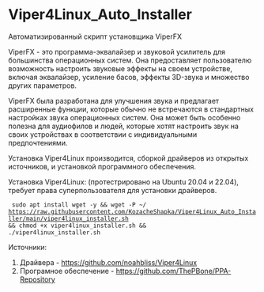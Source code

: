 # Viper4Linux_Auto_Installer
Автоматизированный скрипт установщика ViperFX

ViperFX - это программа-эквалайзер и звуковой усилитель для большинства операционных систем. Она предоставляет пользователю возможность настроить звуковые эффекты на своем устройстве, включая эквалайзер, усиление басов, эффекты 3D-звука и множество других параметров.

ViperFX была разработана для улучшения звука и предлагает расширенные функции, которые обычно не встречаются в стандартных настройках звука операционных систем. Она может быть особенно полезна для аудиофилов и людей, которые хотят настроить звук на своих устройствах в соответствии с индивидуальными предпочтениями.

Установка Viper4Linux производится, сборкой драйверов из открытых источников, и установкой программного обеспечения.


Установка Viper4Linux: (протестрировано на Ubuntu 20.04 и 22.04), требует права суперпользователя для установки драйверов.

<code> sudo apt install wget -y && wget -P ~/ https://raw.githubusercontent.com/KozacheShapka/Viper4Linux_Auto_Installer/main/viper4linux_installer.sh && chmod +x viper4linux_installer.sh && ./viper4linux_installer.sh </code>


Источники:
1. Драйвера - https://github.com/noahbliss/Viper4Linux
2. Програмное обеспечение - https://github.com/ThePBone/PPA-Repository
